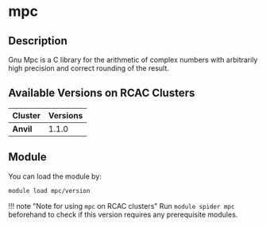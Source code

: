 # mpc

## Description
Gnu Mpc is a C library for the arithmetic of complex numbers with arbitrarily high precision and correct rounding of the result.

## Available Versions on RCAC Clusters
|Cluster|Versions|
|---|---|
|**Anvil**|1.1.0|

## Module
You can load the module by:

```bash
module load mpc/version
```

!!! note "Note for using `mpc` on RCAC clusters"
    Run `module spider mpc` beforehand to check if this version requires any prerequisite modules.
